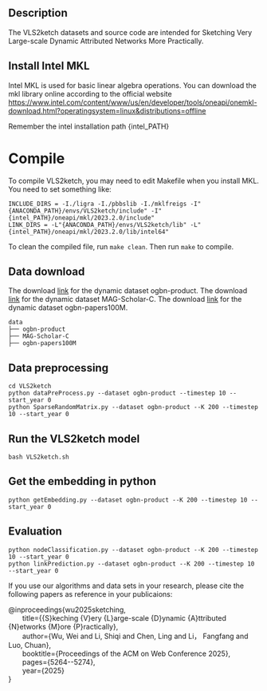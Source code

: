 ## Description
The VLS2ketch datasets and source code are intended for Sketching Very Large-scale Dynamic Attributed Networks More Practically.

## Install Intel MKL
Intel MKL is used for basic linear algebra operations.
You can download the mkl library online according to the official website
https://www.intel.com/content/www/us/en/developer/tools/oneapi/onemkl-download.html?operatingsystem=linux&distributions=offline

Remember the intel installation path {intel_PATH}

# Compile

To compile VLS2ketch, you may need to edit Makefile when you install MKL. You need to set something like:
```
INCLUDE_DIRS = -I./ligra -I./pbbslib -I./mklfreigs -I"{ANACONDA_PATH}/envs/VLS2ketch/include" -I"{intel_PATH}/oneapi/mkl/2023.2.0/include"
LINK_DIRS = -L"{ANACONDA_PATH}/envs/VLS2ketch/lib" -L"{intel_PATH}/oneapi/mkl/2023.2.0/lib/intel64"
```
To clean the compiled file, run `make clean`.
Then run `make` to compile.

## Data download
The download [link](https://v50tome-my.sharepoint.com/:f:/g/personal/vls2ketch_v50tome_onmicrosoft_com/EtNVPqCgbNZAuDm_LGkEEy8BJXq5JI7POnzNN7KSwXRUQg?e=jUdXtM) for the dynamic dataset ogbn-product.
The download [link](https://v50tome-my.sharepoint.com/:f:/g/personal/vls2ketch_v50tome_onmicrosoft_com/EpIIdz_ZyMhHtsN4F-Rw34gBK8EWajuLJfs3szFwsUvVPA?e=cwqwsz) for the dynamic dataset MAG-Scholar-C.
The download [link]() for the dynamic dataset ogbn-papers100M.
```
data
├── ogbn-product       
├── MAG-Scholar-C  
├── ogbn-papers100M  
```
## Data preprocessing
```
cd VLS2ketch
python dataPreProcess.py --dataset ogbn-product --timestep 10 --start_year 0
python SparseRandomMatrix.py --dataset ogbn-product --K 200 --timestep 10 --start_year 0
```

## Run the VLS2ketch model
```
bash VLS2ketch.sh
```

## Get the embedding in python
```
python getEmbedding.py --dataset ogbn-product --K 200 --timestep 10 --start_year 0
```

## Evaluation
```
python nodeClassification.py --dataset ogbn-product --K 200 --timestep 10 --start_year 0     
python linkPrediction.py --dataset ogbn-product --K 200 --timestep 10 --start_year 0   
```

If you use our algorithms and data sets in your research, please cite the following papers as reference in your publicaions:

@inproceedings{wu2025sketching,  
&emsp;&emsp;title={{S}keching {V}ery {L}arge-scale {D}ynamic {A}ttributed {N}etworks {M}ore {P}ractically},  
&emsp;&emsp;author={Wu, Wei and Li, Shiqi and Chen, Ling and Li， Fangfang and Luo, Chuan},  
&emsp;&emsp;booktitle={Proceedings of the ACM on Web Conference 2025},  
&emsp;&emsp;pages={5264--5274},  
&emsp;&emsp;year={2025}  
}
